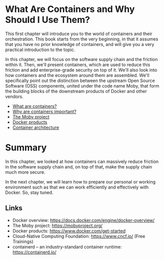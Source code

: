 # What Are Containers and Why Should I Use Them?

This first chapter will introduce you to the world of containers and their orchestration. This book starts from the very beginning, in that it assumes that you have no prior knowledge of containers, and will give you a very practical introduction to the topic.

In this chapter, we will focus on the software supply chain and the friction within it. Then, we'll present containers, which are used to reduce this friction and add enterprise-grade security on top of it. We'll also look into how containers and the ecosystem around them are assembled. We'll specifically point out the distinction between the upstream Open Source Software (OSS) components, united under the code name Moby, that form the building blocks of the downstream products of Docker and other vendors.

- [What are containers?](What-are-containers.md)
- [Why are containers important?](Why-are-containers-important.md)
- [The Moby project](The-Moby-project.md)
- [Docker products](Docker-products.md)
- [Container architecture](Container-architecture.md)



# Summary
In this chapter, we looked at how containers can massively reduce friction in the software supply chain and, on top of that, make the supply chain much more secure.

In the next chapter, we will learn how to prepare our personal or working environment such as that we can work efficiently and effectively with Docker. So, stay tuned.


## Links 

- Docker overview: https://docs.docker.com/engine/docker-overview/
- The Moby project: https://mobyproject.org/
- Docker products: https://www.docker.com/get-started
- Cloud-Native Computing Foundation: https://www.cncf.io/ (Free Trainings)
- containerd – an industry-standard container runtime: https://containerd.io/


